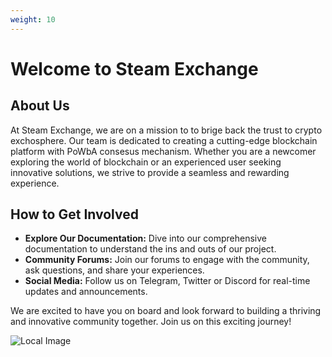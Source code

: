 ```yaml
---
weight: 10
---
```


# Welcome to Steam Exchange

## About Us

At Steam Exchange, we are on a mission to to brige back the trust to crypto exchosphere. Our team is dedicated to creating a cutting-edge blockchain platform with PoWbA consesus mechanism. Whether you are a newcomer exploring the world of blockchain or an experienced user seeking innovative solutions, we strive to provide a seamless and rewarding experience.


## How to Get Involved

- **Explore Our Documentation:** Dive into our comprehensive documentation to understand the ins and outs of our project.
- **Community Forums:** Join our forums to engage with the community, ask questions, and share your experiences.
- **Social Media:** Follow us on Telegram, Twitter or Discord for real-time updates and announcements.

We are excited to have you on board and look forward to building a thriving and innovative community together. Join us on this exciting journey!

![Local Image](1.jpg)
